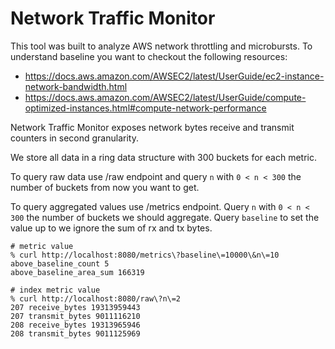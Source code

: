 # Network Traffic Monitor

This tool was built to analyze AWS network throttling and microbursts.
To understand baseline you want to checkout the following resources:

- https://docs.aws.amazon.com/AWSEC2/latest/UserGuide/ec2-instance-network-bandwidth.html
- https://docs.aws.amazon.com/AWSEC2/latest/UserGuide/compute-optimized-instances.html#compute-network-performance

Network Traffic Monitor exposes network bytes receive and transmit
counters in second granularity.

We store all data in a ring data structure with 300 buckets for each metric.

To query raw data use /raw endpoint and query `n` with `0 < n < 300`
the number of buckets from now you want to get.

To query aggregated values use /metrics endpoint. Query `n` with `0
< n < 300` the number of buckets we should aggregate. Query `baseline`
to set the value up to we ignore the sum of rx and tx bytes.

```
# metric value
% curl http://localhost:8080/metrics\?baseline\=10000\&n\=10
above_baseline_count 5
above_baseline_area_sum 166319

# index metric value
% curl http://localhost:8080/raw\?n\=2
207 receive_bytes 19313959443
207 transmit_bytes 9011116210
208 receive_bytes 19313965946
208 transmit_bytes 9011125969
```
